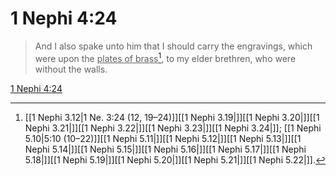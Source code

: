 # 1 Nephi 4:24

> And I also spake unto him that I should carry the engravings, which were upon the <u>plates of brass</u>[^a], to my elder brethren, who were without the walls.

[1 Nephi 4:24](https://www.churchofjesuschrist.org/study/scriptures/bofm/1-ne/4?lang=eng&id=p24#p24)


[^a]: [[1 Nephi 3.12|1 Ne. 3:24 (12, 19–24)]][[1 Nephi 3.19|]][[1 Nephi 3.20|]][[1 Nephi 3.21|]][[1 Nephi 3.22|]][[1 Nephi 3.23|]][[1 Nephi 3.24|]]; [[1 Nephi 5.10|5:10 (10–22)]][[1 Nephi 5.11|]][[1 Nephi 5.12|]][[1 Nephi 5.13|]][[1 Nephi 5.14|]][[1 Nephi 5.15|]][[1 Nephi 5.16|]][[1 Nephi 5.17|]][[1 Nephi 5.18|]][[1 Nephi 5.19|]][[1 Nephi 5.20|]][[1 Nephi 5.21|]][[1 Nephi 5.22|]].  
